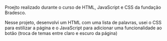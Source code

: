 Proejto realizado durante o curso de HTML, JavaScript e CSS da fundação Bradesco.

Nesse projeto, desenvolvi um HTML com uma lista de palavras, usei o CSS para estilizar a página e o JavaScript para adicionar uma funcionalidade ao botão (troca de temas entre claro e escuro da página)
